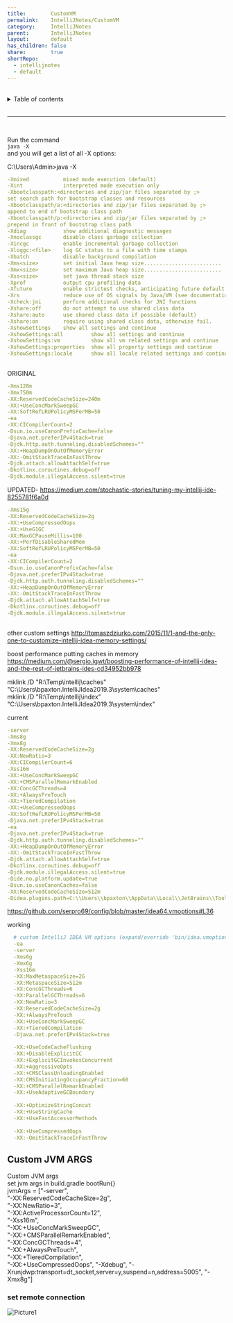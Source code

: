 ```yaml
---
title:        CustomVM    
permalink:    IntelliJNotes/CustomVM    
category:     IntelliJNotes    
parent:       IntelliJNotes    
layout:       default    
has_children: false    
share:        true    
shortRepo:    
  - intellijnotes    
  - default    
---
```

    
    
<br/>    
    
<details markdown="block">    
<summary>    
Table of contents    
</summary>    
{: .text-delta }    
1. TOC    
{:toc}    
</details>    
    
<br/>    
    
***    
    
<br/>    
    
Run the command    
```java -X```    
and you will get a list of all -X options:    
    
C:\Users\Admin>java -X    
    
```yml    
-Xmixed           mixed mode execution (default)    
-Xint             interpreted mode execution only    
-Xbootclasspath:<directories and zip/jar files separated by ;>    
set search path for bootstrap classes and resources    
-Xbootclasspath/a:<directories and zip/jar files separated by ;>    
append to end of bootstrap class path    
-Xbootclasspath/p:<directories and zip/jar files separated by ;>    
prepend in front of bootstrap class path    
-Xdiag            show additional diagnostic messages    
-Xnoclassgc       disable class garbage collection    
-Xincgc           enable incremental garbage collection    
-Xloggc:<file>    log GC status to a file with time stamps    
-Xbatch           disable background compilation    
-Xms<size>        set initial Java heap size.........................    
-Xmx<size>        set maximum Java heap size.........................    
-Xss<size>        set java thread stack size    
-Xprof            output cpu profiling data    
-Xfuture          enable strictest checks, anticipating future default    
-Xrs              reduce use of OS signals by Java/VM (see documentation)    
-Xcheck:jni       perform additional checks for JNI functions    
-Xshare:off       do not attempt to use shared class data    
-Xshare:auto      use shared class data if possible (default)    
-Xshare:on        require using shared class data, otherwise fail.    
-XshowSettings    show all settings and continue    
-XshowSettings:all         show all settings and continue    
-XshowSettings:vm          show all vm related settings and continue    
-XshowSettings:properties  show all property settings and continue    
-XshowSettings:locale      show all locale related settings and continue    
    
```    
    
ORIGINAL    
    
```yml    
-Xms128m    
-Xmx750m    
-XX:ReservedCodeCacheSize=240m    
-XX:+UseConcMarkSweepGC    
-XX:SoftRefLRUPolicyMSPerMB=50    
-ea    
-XX:CICompilerCount=2    
-Dsun.io.useCanonPrefixCache=false    
-Djava.net.preferIPv4Stack=true    
-Djdk.http.auth.tunneling.disabledSchemes=""    
-XX:+HeapDumpOnOutOfMemoryError    
-XX:-OmitStackTraceInFastThrow    
-Djdk.attach.allowAttachSelf=true    
-Dkotlinx.coroutines.debug=off    
-Djdk.module.illegalAccess.silent=true    
```    
    
UPDATED- https://medium.com/stochastic-stories/tuning-my-intellij-ide-8255781f6a0d    
    
```yml    
-Xms15g    
-XX:ReservedCodeCacheSize=2g    
-XX:+UseCompressedOops    
-XX:+UseG1GC    
-XX:MaxGCPauseMillis=100    
-XX:+PerfDisableSharedMem    
-XX:SoftRefLRUPolicyMSPerMB=50    
-ea    
-XX:CICompilerCount=2    
-Dsun.io.useCanonPrefixCache=false    
-Djava.net.preferIPv4Stack=true    
-Djdk.http.auth.tunneling.disabledSchemes=""    
-XX:+HeapDumpOnOutOfMemoryError    
-XX:-OmitStackTraceInFastThrow    
-Djdk.attach.allowAttachSelf=true    
-Dkotlinx.coroutines.debug=off    
-Djdk.module.illegalAccess.silent=true    
    
```    
    
other custom settings http://tomaszdziurko.com/2015/11/1-and-the-only-one-to-customize-intellij-idea-memory-settings/    
    
boost performance putting caches in memory https://medium.com/@sergio.igwt/boosting-performance-of-intellij-idea-and-the-rest-of-jetbrains-ides-cd34952bb978    
    
mklink /D "R:\Temp\intellij\caches" "C:\Users\bpaxton\.IntelliJIdea2019.3\system\caches"    
mklink /D "R:\Temp\intellij\index" "C:\Users\bpaxton\.IntelliJIdea2019.3\system\index"    
    
current    
    
```yml    
-server    
-Xms8g    
-Xmx8g    
-XX:ReservedCodeCacheSize=2g    
-XX:NewRatio=3    
-XX:CICompilerCount=6    
-Xss16m    
-XX:+UseConcMarkSweepGC    
-XX:+CMSParallelRemarkEnabled    
-XX:ConcGCThreads=4    
-XX:+AlwaysPreTouch    
-XX:+TieredCompilation    
-XX:+UseCompressedOops    
-XX:SoftRefLRUPolicyMSPerMB=50    
-Djava.net.preferIPv4Stack=true    
-ea    
-Djava.net.preferIPv4Stack=true    
-Djdk.http.auth.tunneling.disabledSchemes=""    
-XX:+HeapDumpOnOutOfMemoryError    
-XX:-OmitStackTraceInFastThrow    
-Djdk.attach.allowAttachSelf=true    
-Dkotlinx.coroutines.debug=off    
-Djdk.module.illegalAccess.silent=true    
-Dide.no.platform.update=true    
-Dsun.io.useCanonCaches=false    
-XX:ReservedCodeCacheSize=512m    
-Didea.plugins.path=C:\\Users\\bpaxton\\AppData\\Local\\JetBrains\\Toolbox\\apps\\IDEA-U\\ch-0\\203.6682.168.plugins    
```    
    
https://github.com/serpro69/config/blob/master/idea64.vmoptions#L36    
    
working    
    
```yml    
  # custom IntelliJ IDEA VM options (expand/override 'bin/idea.vmoptions')    
  -ea    
  -server    
  -Xms6g    
  -Xmx6g    
  -Xss16m    
  -XX:MaxMetaspaceSize=2G    
  -XX:MetaspaceSize=512m    
  -XX:ConcGCThreads=6    
  -XX:ParallelGCThreads=6    
  -XX:NewRatio=3    
  -XX:ReservedCodeCacheSize=2g    
  -XX:+AlwaysPreTouch    
  -XX:+UseConcMarkSweepGC    
  -XX:+TieredCompilation    
  -Djava.net.preferIPv4Stack=true    
    
  -XX:+UseCodeCacheFlushing    
  -XX:+DisableExplicitGC    
  -XX:+ExplicitGCInvokesConcurrent    
  -XX:+AggressiveOpts    
  -XX:+CMSClassUnloadingEnabled    
  -XX:CMSInitiatingOccupancyFraction=60    
  -XX:+CMSParallelRemarkEnabled    
  -XX:+UseAdaptiveGCBoundary    
    
  -XX:+OptimizeStringConcat    
  -XX:+UseStringCache    
  -XX:+UseFastAccessorMethods    
    
  -XX:+UseCompressedOops    
  -XX:-OmitStackTraceInFastThrow    
```    
    
## Custom JVM ARGS    
    
Custom JVM args    
set jvm args in build.gradle bootRun{}    
jvmArgs = ["-server",    
"-XX:ReservedCodeCacheSize=2g",    
"-XX:NewRatio=3",    
"-XX:ActiveProcessorCount=12",    
"-Xss16m",    
"-XX:+UseConcMarkSweepGC",    
"-XX:+CMSParallelRemarkEnabled",    
"-XX:ConcGCThreads=4",    
"-XX:+AlwaysPreTouch",    
"-XX:+TieredCompilation",    
"-XX:+UseCompressedOops", "-Xdebug", "-Xrunjdwp:transport=dt_socket,server=y,suspend=n,address=5005", "-Xmx8g"]    
    
### set remote connection    
    
![Picture1](https://user-images.githubusercontent.com/26972590/159703039-67fe1a5f-8a7e-4555-b422-385b58d1ac51.png)